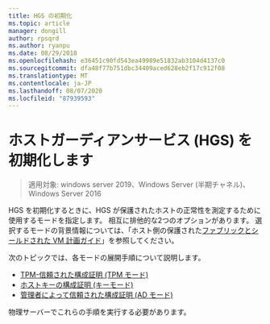 ```yaml
---
title: HGS の初期化
ms.topic: article
manager: dongill
author: rpsqrd
ms.author: ryanpu
ms.date: 08/29/2018
ms.openlocfilehash: e36451c90fd543ea49989e51832ab3104d4137c0
ms.sourcegitcommit: dfa48f77b751dbc34409aced628eb2f17c912f08
ms.translationtype: MT
ms.contentlocale: ja-JP
ms.lasthandoff: 08/07/2020
ms.locfileid: "87939593"
---
```

# <a name="initialize-the-host-guardian-service-hgs"></a>ホストガーディアンサービス (HGS) を初期化します

>適用対象: windows server 2019、Windows Server (半期チャネル)、Windows Server 2016

HGS を初期化するときに、HGS が保護されたホストの正常性を測定するために使用するモードを指定します。 相互に排他的な2つのオプションがあります。 選択するモードの背景情報については、「ホスト側の保護された[ファブリックとシールドされた VM 計画ガイド](guarded-fabric-planning-for-hosters.md)」を参照してください。

次のトピックでは、各モードの展開手順について説明します。

- [TPM-信頼された構成証明 (TPM モード)](guarded-fabric-initialize-hgs-tpm-mode.md)
- [ホストキーの構成証明 (キーモード)](guarded-fabric-initialize-hgs-key-mode.md)
- [管理者によって信頼された構成証明 (AD モード)](guarded-fabric-initialize-hgs-ad-mode.md)

物理サーバーでこれらの手順を実行する必要があります。